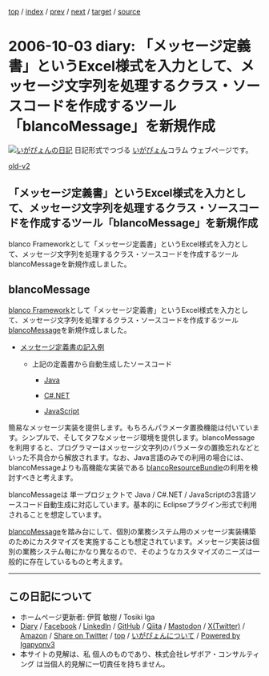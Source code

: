 [top](../index.html) 
 / [index](index.html) 
 / [prev](ig060929.html) 
 / [next](ig061005.html) 
 / [target](https://www.igapyon.jp/igapyon/diary/2006/ig061003.html) 
 / [source](https://github.com/igapyon/diary/blob/master/2006/ig061003.src.md) 

2006-10-03 diary: 「メッセージ定義書」というExcel様式を入力として、メッセージ文字列を処理するクラス・ソースコードを作成するツール「blancoMessage」を新規作成
=====================================================================================================
[![いがぴょんの日記](https://www.igapyon.jp/igapyon/diary/images/iga202308_64.jpg "いがぴょん")](https://www.igapyon.jp/igapyon/diary/memo/memoigapyon.html) 日記形式でつづる [いがぴょん](https://www.igapyon.jp/igapyon/diary/memo/memoigapyon.html)コラム ウェブページです。

[old-v2](ig061003-orig.html)

## 「メッセージ定義書」というExcel様式を入力として、メッセージ文字列を処理するクラス・ソースコードを作成するツール「blancoMessage」を新規作成

blanco Frameworkとして「メッセージ定義書」というExcel様式を入力として、メッセージ文字列を処理するクラス・ソースコードを作成するツール blancoMessageを新規作成しました。


## blancoMessage

[blanco Framework](https://www.igapyon.jp/blanco/blanco.ja.html)として「メッセージ定義書」というExcel様式を入力として、メッセージ文字列を処理するクラス・ソースコードを作成するツール[blancoMessage](https://www.igapyon.jp/blanco/blancomessage.html)を新規作成しました。

* [メッセージ定義書の記入例](http://cvs.sourceforge.jp/cgi-bin/viewcvs.cgi/*checkout*/blancofw/blancoMessage/meta/program/BlancoMessageSample.xls)
  
  * 上記の定義書から自動生成したソースコード
  
    * [Java](http://cvs.sourceforge.jp/cgi-bin/viewcvs.cgi/*checkout*/blancofw/blancoMessage/blanco/main/blanco/sample/message/SampleMessage.java)
    
    * [C#.NET](http://cvs.sourceforge.jp/cgi-bin/viewcvs.cgi/*checkout*/blancofw/blancoMessage/blanco.cs/main/blanco/sample/message/SampleMessage.cs)
    
    * [JavaScript](http://cvs.sourceforge.jp/cgi-bin/viewcvs.cgi/*checkout*/blancofw/blancoMessage/blanco.js/main/blanco/sample/message/SampleMessage.js)
    

  

簡易なメッセージ実装を提供します。もちろんパラメータ置換機能は付いています。シンプルで、そしてタフなメッセージ環境を提供します。blancoMessageを利用すると、プログラマーはメッセージ文字列のパラメータの置換忘れなどといった不具合から解放されます。なお、Java言語のみでの利用の場合には、blancoMessageよりも高機能な実装である [blancoResourceBundle](https://www.igapyon.jp/blanco/blancoresourcebundle.html)の利用を検討すべきと考えます。

blancoMessageは 単一プロジェクトで Java / C#.NET / JavaScriptの3言語ソースコード自動生成に対応しています。基本的に
Eclipseプラグイン形式で利用されることを想定しています。

[blancoMessage](https://www.igapyon.jp/blanco/blancomessage.html)を踏み台にして、個別の業務システム用のメッセージ実装構築のためにカスタマイズを実施することも想定されています。メッセージ実装は個別の業務システム毎にかなり異なるので、そのようなカスタマイズのニーズは一般的に存在しているものと考えます。


----------------------------------------------------------------------------------------------------

## この日記について

* ホームページ更新者: 伊賀 敏樹 / Tosiki Iga
* [Diary](https://www.igapyon.jp/igapyon/diary/) / [Facebook](https://www.facebook.com/igapyon) / [LinkedIn](https://www.linkedin.com/in/toshikiiga) / [GitHub](https://github.com/igapyon) / [Qiita](https://qiita.com/igapyon) / [Mastodon](https://social.vivaldi.net/@igapyon) / [X(Twitter)](https://twitter.com/ToshikiIga) / [Amazon](https://www.amazon.co.jp/%E4%BC%8A%E8%B3%80-%E6%95%8F%E6%A8%B9/e/B004LTQWCQ) / 
[Share on Twitter](https://twitter.com/intent/tweet?hashtags=igapyon%2Cdiary%2C%E3%81%84%E3%81%8C%E3%81%B4%E3%82%87%E3%82%93&text=%E3%80%8C%E3%83%A1%E3%83%83%E3%82%BB%E3%83%BC%E3%82%B8%E5%AE%9A%E7%BE%A9%E6%9B%B8%E3%80%8D%E3%81%A8%E3%81%84%E3%81%86Excel%E6%A7%98%E5%BC%8F%E3%82%92%E5%85%A5%E5%8A%9B%E3%81%A8%E3%81%97%E3%81%A6%E3%80%81%E3%83%A1%E3%83%83%E3%82%BB%E3%83%BC%E3%82%B8%E6%96%87%E5%AD%97%E5%88%97%E3%82%92%E5%87%A6%E7%90%86%E3%81%99%E3%82%8B%E3%82%AF%E3%83%A9%E3%82%B9%E3%83%BB%E3%82%BD%E3%83%BC%E3%82%B9%E3%82%B3%E3%83%BC%E3%83%89%E3%82%92%E4%BD%9C%E6%88%90%E3%81%99%E3%82%8B%E3%83%84%E3%83%BC%E3%83%AB%E3%80%8CblancoMessage%E3%80%8D%E3%82%92%E6%96%B0%E8%A6%8F%E4%BD%9C%E6%88%90&url=https%3A%2F%2Fwww.igapyon.jp%2Figapyon%2Fdiary%2F2006%2Fig061003.html) / [top](../index.html) / [いがぴょんについて](https://www.igapyon.jp/igapyon/diary/memo/memoigapyon.html) / [Powered by Igapyonv3](https://github.com/igapyon/igapyonv3)
* 本サイトの見解は、私 個人のものであり、株式会社レザボア・コンサルティング は当個人的見解に一切責任を持ちません。 
